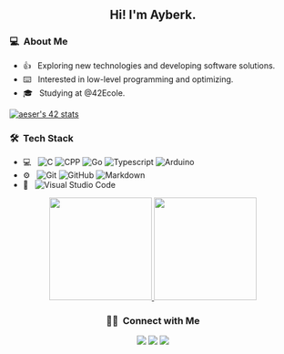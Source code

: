 <h2 align="center">Hi! I'm Ayberk.</h2>

<h3> 💻 &nbsp;About Me </h3>

- 👍 &nbsp; Exploring new technologies and developing software solutions.
- ⌨️  &nbsp; Interested in low-level programming and optimizing.
- 🎓 &nbsp; Studying at @42Ecole.

[![aeser's 42 stats](https://badge42.herokuapp.com/api/stats/aeser)](https://github.com/JaeSeoKim/badge42)

<h3> 🛠 &nbsp;Tech Stack</h3>

- 💻 &nbsp;
  ![C](https://img.shields.io/badge/-C-333333?style=flat&logo=c)
  ![CPP](https://img.shields.io/badge/-C++-333333?style=flat&logo=cplusplus)
  ![Go](https://img.shields.io/badge/-Go-333333?style=flat&logo=go)
  ![Typescript](https://img.shields.io/badge/-Typescript-333333?style=flat&logo=typescript)
  ![Arduino](https://img.shields.io/badge/-Arduino-333333?style=flat&logo=arduino)
- ⚙️ &nbsp;
  ![Git](https://img.shields.io/badge/-Git-333333?style=flat&logo=git)
  ![GitHub](https://img.shields.io/badge/-GitHub-333333?style=flat&logo=github)
  ![Markdown](https://img.shields.io/badge/-Markdown-333333?style=flat&logo=markdown)
- 🔧 &nbsp;
  ![Visual Studio Code](https://img.shields.io/badge/-Visual%20Studio%20Code-333333?style=flat&logo=visual-studio-code&logoColor=007ACC)


<p align="center">
<a href="https://github.com/cryonayes">
  <img height="180em" src="https://github-readme-stats.vercel.app/api?username=cryonayes&show_icons=true&theme=radical" />
  <img height="180em" src="https://github-readme-stats-eight-theta.vercel.app/api/top-langs/?username=cryonayes&theme=radical&layout=compact&exclude_lang=java+r" />
</a>
</p>
<h3 align="center"> 🤝🏻 &nbsp;Connect with Me </h3>

<p align="center">
<a href="https://www.linkedin.com/in/cryonayes"><img src="https://img.shields.io/badge/-Ayberk%20Eser-0077B5?style=flat-square&logo=Linkedin&logoColor=white"/></a>
<a href="https://www.twitter.com/cryonayes"><img src="https://img.shields.io/badge/-Ayberk%20Eser-0077B5?style=flat-square&logo=Twitter&logoColor=white"/></a>
<a href="mailto:cryonayes@gamil.com"><img src="https://img.shields.io/badge/-cryonayes@gmail.com-D14836?style=flat-square&logo=Gmail&logoColor=white"/></a>

